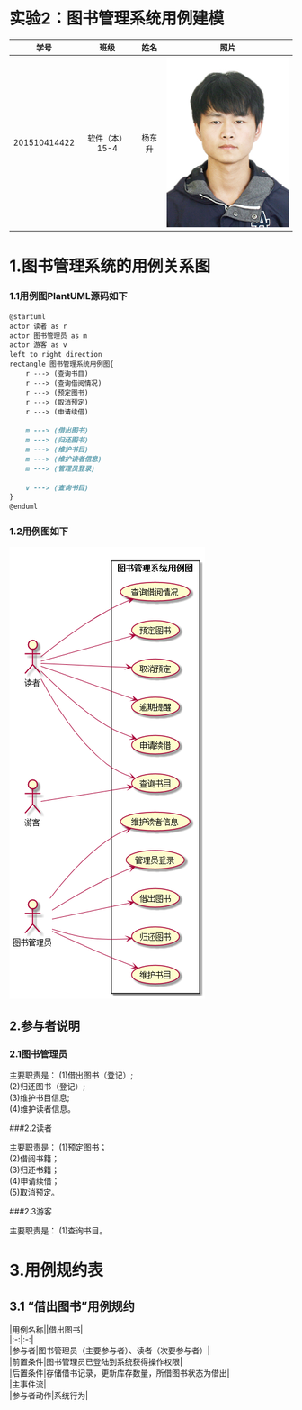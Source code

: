 # 实验2：图书管理系统用例建模

|学号|班级|姓名|照片|  
|:-:|:-:|:-:|:-:|  
|201510414422|软件（本）15-4|杨东升| ![](../ydswinter.jpg)|

# 1.图书管理系统的用例关系图

### 1.1用例图PlantUML源码如下

```markdown
@startuml
actor 读者 as r
actor 图书管理员 as m
actor 游客 as v
left to right direction
rectangle 图书管理系统用例图{
    r ---> (查询书目)
    r ---> (查询借阅情况)
    r ---> (预定图书)
    r ---> (取消预定)
    r ---> (申请续借)

    m ---> (借出图书)
    m ---> (归还图书)
    m ---> (维护书目)
    m ---> (维护读者信息)
    m ---> (管理员登录)

    v ---> (查询书目)
}
@enduml
```

### 1.2用例图如下
![](./usecase.png)

## 2.参与者说明

### 2.1图书管理员

主要职责是：
(1)借出图书（登记）;  
(2)归还图书（登记）;   
(3)维护书目信息;  
(4)维护读者信息。  

###2.2读者

主要职责是：
(1)预定图书；  
(2)借阅书籍；  
(3)归还书籍；  
(4)申请续借；  
(5)取消预定。   

###2.3游客

主要职责是：
(1)查询书目。

# 3.用例规约表

## 3.1 “借出图书”用例规约

|用例名称||借出图书|  
|:-:|:-:|  
|参与者|图书管理员（主要参与者）、读者（次要参与者）|  
|前置条件|图书管理员已登陆到系统获得操作权限|  
|后置条件|存储借书记录，更新库存数量，所借图书状态为借出|  
|主事件流|  
|参与者动作|系统行为|


